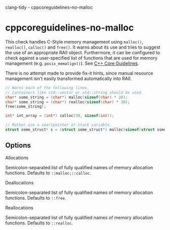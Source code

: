 clang-tidy - cppcoreguidelines-no-malloc

</div>

# cppcoreguidelines-no-malloc

This check handles C-Style memory management using `malloc()`,
`realloc()`, `calloc()` and `free()`. It warns about its use and tries
to suggest the use of an appropriate RAII object. Furthermore, it can be
configured to check against a user-specified list of functions that are
used for memory management (e.g. `posix_memalign()`). See [C++ Core
Guidelines](https://github.com/isocpp/CppCoreGuidelines/blob/master/CppCoreGuidelines.md#Rr-mallocfree).

There is no attempt made to provide fix-it hints, since manual resource
management isn't easily transformed automatically into RAII.

``` c++
// Warns each of the following lines.
// Containers like std::vector or std::string should be used.
char* some_string = (char*) malloc(sizeof(char) * 20);
char* some_string = (char*) realloc(sizeof(char) * 30);
free(some_string);

int* int_array = (int*) calloc(30, sizeof(int));

// Rather use a smartpointer or stack variable.
struct some_struct* s = (struct some_struct*) malloc(sizeof(struct some_struct));
```

## Options

<div class="option">

Allocations

Semicolon-separated list of fully qualified names of memory allocation
functions. Defaults to `::malloc;::calloc`.

</div>

<div class="option">

Deallocations

Semicolon-separated list of fully qualified names of memory allocation
functions. Defaults to `::free`.

</div>

<div class="option">

Reallocations

Semicolon-separated list of fully qualified names of memory allocation
functions. Defaults to `::realloc`.

</div>

